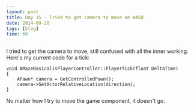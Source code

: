 ```yaml
---
layout: post
title: Day 15 - Tried to get camera to move on WASD
date: 2014-09-28
tags: [blog]
time: 60
---
```


I tried to get the camera to move, still confused with all the inner working. Here's my current code for a tick:

    void AMazeBasicalisPlayerController::PlayerTick(float DeltaTime)
    {
        APawn* camera = GetControlledPawn();
        camera->SetActorRelativeLocation(direction);
    }

No matter how I try to move the game component, it doesn't go.